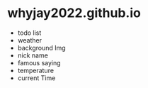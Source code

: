 # whyjay2022.github.io
 - todo list
 - weather
 - background Img
 - nick name
 - famous saying
 - temperature
 - current Time
